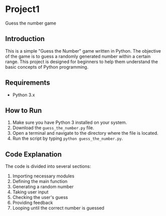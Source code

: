 # Project1
Guess the number game

## Introduction
This is a simple "Guess the Number" game written in Python. The objective of the game is to guess a randomly generated number within a certain range. This project is designed for beginners to help them understand the basic concepts of Python programming.

## Requirements
- Python 3.x

## How to Run
1. Make sure you have Python 3 installed on your system.
2. Download the `guess_the_number.py` file.
3. Open a terminal and navigate to the directory where the file is located.
4. Run the script by typing `python guess_the_number.py`.

## Code Explanation
The code is divided into several sections:
1. Importing necessary modules
2. Defining the main function
3. Generating a random number
4. Taking user input
5. Checking the user's guess
6. Providing feedback
7. Looping until the correct number is guessed
